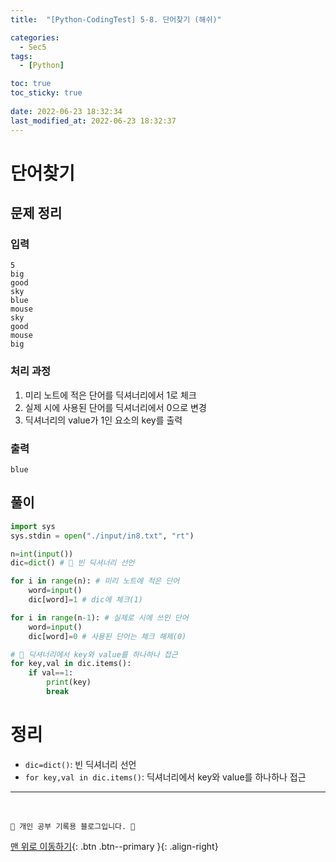```yaml
---
title:  "[Python-CodingTest] 5-8. 단어찾기 (해쉬)"

categories:
  - Sec5
tags:
  - [Python]

toc: true
toc_sticky: true
 
date: 2022-06-23 18:32:34
last_modified_at: 2022-06-23 18:32:37
---
```


# 단어찾기
## 문제 정리
### 입력
```
5
big
good
sky
blue
mouse
sky
good
mouse
big
```
### 처리 과정
1. 미리 노트에 적은 단어를 딕셔너리에서 1로 체크
2. 실제 시에 사용된 단어를 딕셔너리에서 0으로 변경
3. 딕셔너리의 value가 1인 요소의 key를 출력

### 출력
```
blue
```
## 풀이
```py
import sys
sys.stdin = open("./input/in8.txt", "rt")

n=int(input())
dic=dict() # 🌟 빈 딕셔너리 선언

for i in range(n): # 미리 노트에 적은 단어
    word=input()
    dic[word]=1 # dic에 체크(1)

for i in range(n-1): # 실제로 시에 쓰인 단어
    word=input()
    dic[word]=0 # 사용된 단어는 체크 해제(0)

# 🌟 딕셔너리에서 key와 value를 하나하나 접근
for key,val in dic.items():
    if val==1:
        print(key)
        break
```

# 정리
- `dic=dict()`: 빈 딕셔너리 선언
- `for key,val in dic.items()`: 딕셔너리에서 key와 value를 하나하나 접근

***
<br>

    💛 개인 공부 기록용 블로그입니다. 👻

[맨 위로 이동하기](#){: .btn .btn--primary }{: .align-right}